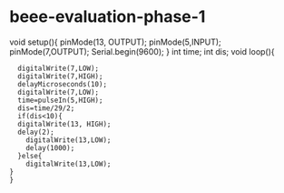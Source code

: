 # beee-evaluation-phase-1
void setup(){
	  pinMode(13, OUTPUT);
	  pinMode(5,INPUT);
	  pinMode(7,OUTPUT);
	  Serial.begin(9600);
	}
	int time;
	int dis;
	void loop(){
	  
	  
	  digitalWrite(7,LOW);
	  digitalWrite(7,HIGH);
	  delayMicroseconds(10);
	  digitalWrite(7,LOW);
	  time=pulseIn(5,HIGH);
	  dis=time/29/2;
	  if(dis<10){
	  digitalWrite(13, HIGH);
	  delay(2);
	    digitalWrite(13,LOW);
	    delay(1000);
	  }else{
	    digitalWrite(13,LOW);
	}
	}
